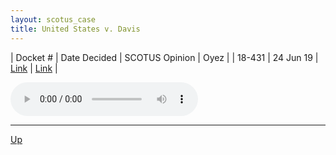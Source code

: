 ```yaml
---
layout: scotus_case
title: United States v. Davis
---
```


| Docket # | Date Decided | SCOTUS Opinion | Oyez |
| 18-431 | 24 Jun 19 | [Link](https://www.supremecourt.gov/opinions/18pdf/588us2r67_6j7a.pdf) | [Link](https://www.oyez.org/cases/2018/18-431) |

<audio controls>
   <source src='./resources/18-431.mp3' type='audio/mpeg'>
</audio>

<object data='./resources/18-431.pdf' type='application/pdf'></object>

---

[Up](./README.md)